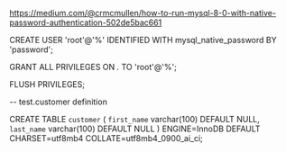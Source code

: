 https://medium.com/@crmcmullen/how-to-run-mysql-8-0-with-native-password-authentication-502de5bac661

CREATE USER 'root'@'%' IDENTIFIED WITH mysql_native_password BY 'password';

GRANT ALL PRIVILEGES ON *.* TO 'root'@'%';

FLUSH PRIVILEGES;

-- test.customer definition

CREATE TABLE `customer` (
  `first_name` varchar(100) DEFAULT NULL,
  `last_name` varchar(100) DEFAULT NULL
) ENGINE=InnoDB DEFAULT CHARSET=utf8mb4 COLLATE=utf8mb4_0900_ai_ci;